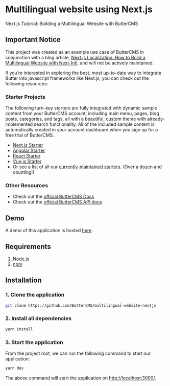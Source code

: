 # Multilingual website using Next.js

Next.js Tutorial: Building a Multilingual Website with ButterCMS

## Important Notice
This project was created as an example use case of ButterCMS in conjunction with a blog article, [Next.js Localization: How to Build a Multilingual Website with Next-Intl](https://buttercms.com/blog/nextjs-localization/), and will not be actively maintained. 

If you’re interested in exploring the best, most up-to-date way to integrate Butter into javascript frameworks like Next.js, you can check out the following resources:

### Starter Projects

The following turn-key starters are fully integrated with dynamic sample content from your ButterCMS account, including main menu, pages, blog posts, categories, and tags, all with a beautiful, custom theme with already-implemented search functionality. All of the included sample content is automatically created in your account dashboard when you sign up for a free trial of ButterCMS.
- [Next.js Starter](https://buttercms.com/starters/nextjs-starter-project/)
- [Angular Starter](https://buttercms.com/starters/angular-starter-project/)
- [React Starter](https://buttercms.com/starters/react-starter-project/)
- [Vue.js Starter](https://buttercms.com/starters/vuejs-starter-project/)
- Or see a list of all our [currently-maintained starters](https://buttercms.com/starters/). (Over a dozen and counting!)

### Other Resources
- Check out the [official ButterCMS Docs](https://buttercms.com/docs/)
- Check out the [official ButterCMS API docs](https://buttercms.com/docs/api/)


## Demo

A demo of this application is hosted [here](https://nextjs-buttercms-i18n.vercel.app/).

## Requirements

1. [Node.js](https://nodejs.org/)
2. [npm](https://www.npmjs.com/)

## Installation

### 1. **Clone the application**

```sh
git clone https://github.com/ButterCMS/multilingual-website-nextjs
```

### 2. **Install all dependencies**

```sh
yarn install
```

### 3. **Start the application**

From the project root, we can run the following command to start our application:

```sh
yarn dev
```

The above command will start the application on [http://localhost:3000/](http://localhost:3000).
